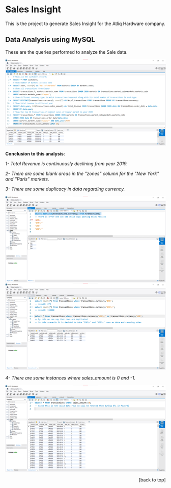 # Sales Insight

This is the project to generate Sales Insight for the Atliq Hardware company.

## Data Analysis using MySQL

These are the queries performed to analyze the Sale data.

![SQL Analysis](../1-SalesInsight/Images/SQL_analysis.png)

__Conclusion to this analysis__:

_1- Total Revenue is continuously declining from year 2019._

_2- There are some blank areas in the "zones" column for the "New York" and "Paris" markets._

_3- There are some duplicacy in data regarding currency._

![Currency Issue 1](./1-SalesInsight/Images/currency_issue1.png)
![Currency Issue 2](/1-SalesInsight/Images/currency_issue2.png)

_4- There are some instances where sales_amount is 0 and -1._

![Sales Amount Issue](1-SalesInsight/Images/Sales_amt_issue.png)

<p align="right">[back to top]</p>

